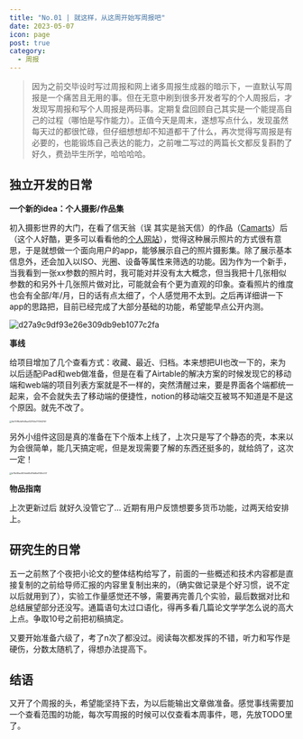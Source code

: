 ```yaml
---
title: "No.01 | 就这样，从这周开始写周报吧"
date: 2023-05-07
icon: page
post: true
category:
  - 周报
---
```

> 因为之前交毕设时写过周报和网上诸多周报生成器的暗示下，一直默认写周报是一个痛苦且无用的事。但在无意中刷到很多开发者写的个人周报后，才发现写周报和写个人周报是两码事。定期复盘回顾自己其实是一个能提高自己的过程（哪怕是写作能力）。正值今天是周末，遂想写点什么，发现虽然每天过的都很忙碌，但仔细想想却不知道都干了什么，再次觉得写周报是有必要的，也能锻炼自己表达的能力，之前唯二写过的两篇长文都反复斟酌了好久，费劲毕生所学，哈哈哈哈。

## 独立开发的日常

**一个新的idea：个人摄影/作品集**

初入摄影世界的大门，在看了信天翁（误 其实是翁天信）的作品（[Camarts](https://apps.apple.com/cn/app/camarts-photography/id1504413909?l=en)）后（这个人好酷，更多可以看看他的[个人网站](](https://www.dandyweng.com/))），觉得这种展示照片的方式很有意思，于是就想做一个面向用户的app，能够展示自己的照片摄影集。除了展示基本信息外，还会加入以ISO、光圈、设备等属性来筛选的功能。因为作为一个新手，当我看到一张xx参数的照片时，我可能对并没有太大概念，但当我把十几张相似参数的和另外十几张照片做对比，可能就会有个更为直观的印象。查看照片的维度也会有全部/年/月，日的话有点太细了，个人感觉用不太到。之后再详细讲一下app的思路把，目前已经完成了大部分基础的功能，希望能早点公开内测。

![d27a9c9df93e26e309db9eb1077c2fa](https://s2.loli.net/2023/05/07/FiuhUagAIltZ3C5.jpg)

**事线**

给项目增加了几个查看方式：收藏、最近、归档。本来想把UI也改一下的，来为以后适配iPad和web做准备，但是在看了Airtable的解决方案的时候发现它的移动端和web端的项目列表方案就是不一样的，突然清醒过来，要是界面各个端都统一起来，会不会就失去了移动端的便捷性，notion的移动端交互被骂不知道是不是这个原因。就先不改了。

<img src="https://s2.loli.net/2023/05/07/7Ifts2GXJ5R3UhC.jpg" alt="0b7378b1d1641baf33753d770943151" style="zoom: 25%;" />

另外小组件这回是真的准备在下个版本上线了，上次只是写了个静态的壳，本来以为会很简单，能几天搞定呢，但是发现需要了解的东西还挺多的，就给鸽了，这次一定！

<img src="https://s2.loli.net/2023/05/07/fSCzpuieLKcRAh3.jpg" alt="b70b89ac807efe68d76bf6e9159c007" style="zoom:25%;" />

**物品指南**

上次更新过后 就好久没管它了... 近期有用户反馈想要多货币功能，过两天给安排上。



## 研究生的日常

五一之前熬了个夜把小论文的整体结构给写了，前面的一些概述和技术内容都是直接复制的之前给导师汇报的内容里复制出来的，（确实做记录是个好习惯，说不定以后就用到了），实验工作量感觉还不够，需要再完善几个实验，最后数据对比和总结展望部分还没写。通篇语句太过口语化，得再多看几篇论文学学怎么说的高大上点。争取10号之前把初稿搞定。

又要开始准备六级了，考了n次了都没过。阅读每次都发挥的不错，听力和写作是硬伤，分数太随机了，得想办法提高下。

## 结语

又开了个周报的头，希望能坚持下去，为以后能输出文章做准备。感觉事线需要加一个查看范围的功能，每次写周报的时候可以仅查看本周事件，嗯，先放TODO里了。